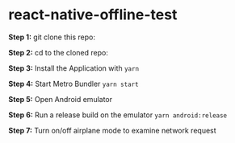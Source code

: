 # react-native-offline-test

**Step 1:** git clone this repo:

**Step 2:** cd to the cloned repo:

**Step 3:** Install the Application with `yarn`

**Step 4:** Start Metro Bundler `yarn start`

**Step 5:** Open Android emulator

**Step 6:** Run a release build on the emulator  `yarn android:release`

**Step 7:** Turn on/off airplane mode to examine network request

